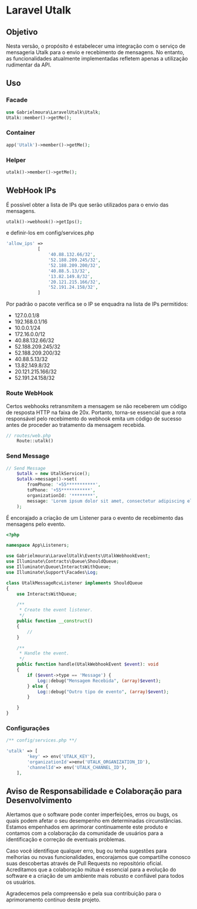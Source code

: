 # Laravel Utalk

## Objetivo

Nesta versão, o propósito é estabelecer uma integração com o serviço de mensageria Utalk para o envio e recebimento de
mensagens. No entanto, as funcionalidades atualmente implementadas refletem apenas a utilização rudimentar da API.

## Uso

### Facade
```php
use Gabrielmoura\LaravelUtalk\Utalk;
Utalk::member()->getMe();
```

### Container
```php
app('Utalk')->member()->getMe();
```

### Helper
```php
utalk()->member()->getMe();
```

## WebHook IPs

É possível obter a lista de IPs que serão utilizados para o envio das mensagens.

```php
utalk()->webhook()->getIps();
```
e definir-los em config/services.php

```php
'allow_ips' =>
            [
                '40.88.132.66/32',
                '52.188.209.245/32',
                '52.188.209.200/32',
                '40.88.5.13/32',
                '13.82.149.8/32',
                '20.121.215.166/32',
                '52.191.24.158/32',
            ]
```

Por padrão o pacote verifica se o IP se enquadra na lista de IPs permitidos:
 
- 127.0.0.1/8
- 192.168.0.1/16
- 10.0.0.1/24
- 172.16.0.0/12
- 40.88.132.66/32
- 52.188.209.245/32
- 52.188.209.200/32
- 40.88.5.13/32
- 13.82.149.8/32
- 20.121.215.166/32
- 52.191.24.158/32

### Route WebHook

Certos webhooks retransmitem a mensagem se não receberem um código de resposta HTTP na faixa de 20x. Portanto, torna-se
essencial que a rota responsável pelo recebimento do webhook emita um código de sucesso antes de proceder ao tratamento
da mensagem recebida.

```php
// routes/web.php
    Route::utalk()
```


### Send Message

```php
// Send Message
    $utalk = new UtalkService();
    $utalk->message()->set(
        fromPhone: '+55***********',
        toPhone: '+55***********',
        organizationId: '********',
        message: 'Lorem ipsum dolor sit amet, consectetur adipiscing elit.'
    );
```

É encorajado a criação de um Listener para o evento de recebimento das mensagens pelo evento.

```php
<?php

namespace App\Listeners;

use Gabrielmoura\LaravelUtalk\Events\UtalkWebhookEvent;
use Illuminate\Contracts\Queue\ShouldQueue;
use Illuminate\Queue\InteractsWithQueue;
use Illuminate\Support\Facades\Log;

class UtalkMessageRcvListener implements ShouldQueue
{
    use InteractsWithQueue;

    /**
     * Create the event listener.
     */
    public function __construct()
    {
        //
    }

    /**
     * Handle the event.
     */
    public function handle(UtalkWebhookEvent $event): void
    {
        if ($event->type == 'Message') {
            Log::debug("Mensagem Recebida", (array)$event);
        } else {
            Log::debug("Outro tipo de evento", (array)$event);
        }

    }
}
```

### Configurações

```php
/** config/services.php **/

'utalk' => [
        'key' => env('UTALK_KEY'),
        'organizationId'=>env('UTALK_ORGANIZATION_ID'),
        'channelId'=> env('UTALK_CHANNEL_ID'),
    ],
```

## Aviso de Responsabilidade e Colaboração para Desenvolvimento

Alertamos que o software pode conter imperfeições, erros ou bugs, os quais podem afetar o seu desempenho em determinadas
circunstâncias. Estamos empenhados em aprimorar continuamente este produto e contamos com a colaboração da comunidade de
usuários para a identificação e correção de eventuais problemas.

Caso você identifique qualquer erro, bug ou tenha sugestões para melhorias ou novas funcionalidades, encorajamos que
compartilhe conosco suas descobertas através de Pull Requests no repositório oficial. Acreditamos que a colaboração
mútua é essencial para a evolução do software e a criação de um ambiente mais robusto e confiável para todos os
usuários.

Agradecemos pela compreensão e pela sua contribuição para o aprimoramento contínuo deste projeto.

